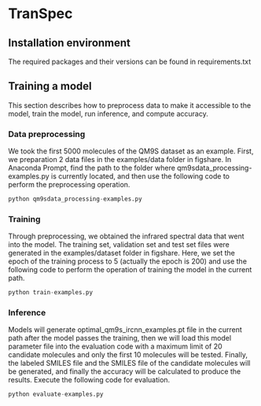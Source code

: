 # TranSpec

## Installation environment

The required packages and their versions can be found in requirements.txt

## Training a model

This section describes how to preprocess data to make it accessible to the model, train the model, run inference, and compute accuracy.

### Data preprocessing

We took the first 5000 molecules of the QM9S dataset as an example. First, we preparation 2 data files in the examples/data folder in figshare. In Anaconda Prompt, find the path to the folder where qm9sdata_processing-examples.py is currently located, and then use the following code to perform the preprocessing operation.


```python
python qm9sdata_processing-examples.py
```

### Training

Through preprocessing, we obtained the infrared spectral data that went into the model. The training set, validation set and test set files were generated in the examples/dataset folder in figshare. Here, we set the epoch of the training process to 5 (actually the epoch is 200) and use the following code to perform the operation of training the model in the current path.


```python
python train-examples.py
```

### Inference

Models will generate optimal_qm9s_ircnn_examples.pt file in the current path after the model passes the training, then we will load this model parameter file into the evaluation code with a maximum limit of 20 candidate molecules and only the first 10 molecules will be tested. Finally, the labeled SMILES file and the SMILES file of the candidate molecules will be generated, and finally the accuracy will be calculated to produce the results. Execute the following code for evaluation.


```python
python evaluate-examples.py
```

